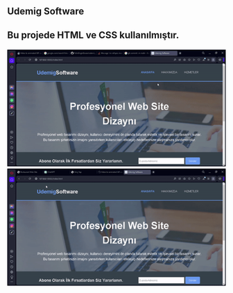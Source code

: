 <h2>Udemig Software<h2>

Bu projede HTML ve CSS kullanılmıştır.

<img src="udemig.gif"/>

<img src="udemigg.gif"/>
